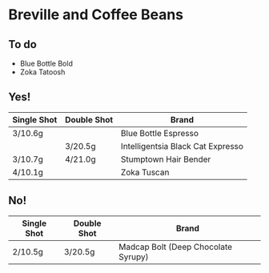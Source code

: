 # Breville and Coffee Beans

## To do

- Blue Bottle Bold
- Zoka Tatoosh

## Yes!

| Single Shot | Double Shot | Brand |
|--|--|--|
| 3/10.6g || Blue Bottle Espresso |
|| 3/20.5g | Intelligentsia Black Cat Expresso |
| 3/10.7g | 4/21.0g | Stumptown Hair Bender |
| 4/10.1g || Zoka Tuscan |

## No!

| Single Shot | Double Shot | Brand |
|--|--|--|
| 2/10.5g | 3/20.5g | Madcap Bolt (Deep Chocolate Syrupy) |

<!-- 奶倒到240ml/8oz，橡胶拉环拉向自己抬高到最高，杯嘴顶住橡胶，调整到喷嘴出现强力气流后开始读秒。咔哒声8个一组，数11-12组，然后放斜开始旋转，数11-12组。 -->
